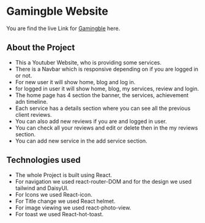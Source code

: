 # Gamingble Website

You are find the live Link for [Gamingble](https://gamingable-client.web.app/) here.

## About the Project

- This a Youtuber Website, who is providing some services.
- There is a Navbar which is responsive depending on if you are logged in or not.
- For new user it will show home, blog and log in.
- for logged in user it will show home, blog, my services, review and login.
- The home page has 4 section the banner, the services, achievement adn timeline.
- Each service has a details section where you can see all the previous client reviews.
- You can also add new reviews if you are and logged in user.
- You can check all your reviews and edit or delete then in the my reviews section.
- You can add new service in the add service section.

## Technologies used

- The whole Project is built using React.
- For navigation we used react-router-DOM and for the design we used tailwind and DaisyUI.
- For Icons we used React-icon.
- For Title change we used React helmet.
- For image viewing we used react-photo-view.
- For toast we used React-hot-toast.
